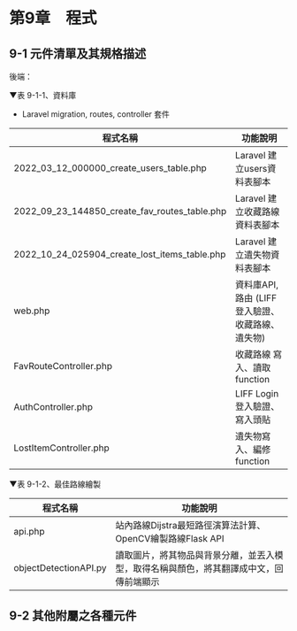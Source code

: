 # 第9章　程式
## 9-1 元件清單及其規格描述

後端：

▼表 9-1-1、資料庫

- Laravel migration, routes, controller 套件

|程式名稱|功能說明|
|-|-|
| 2022_03_12_000000_create_users_table.php | Laravel 建立users資料表腳本|
| 2022_09_23_144850_create_fav_routes_table.php| Laravel 建立收藏路線資料表腳本|
| 2022_10_24_025904_create_lost_items_table.php | Laravel 建立遺失物資料表腳本|
| web.php | 資料庫API, 路由 (LIFF登入驗證、收藏路線、遺失物)|
| FavRouteController.php |收藏路線 寫入、讀取function|
| AuthController.php |LIFF Login登入驗證、寫入頭貼|
| LostItemController.php |遺失物寫入、編修function|

▼表 9-1-2、最佳路線繪製

|程式名稱|功能說明|
|-|-|
| api.php |站內路線Dijstra最短路徑演算法計算、OpenCV繪製路線Flask API|
|objectDetectionAPI.py|讀取圖片，將其物品與背景分離，並丟入模型，取得名稱與顏色，將其翻譯成中文，回傳前端顯示|



## 9-2 其他附屬之各種元件


